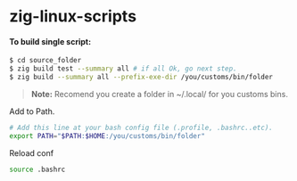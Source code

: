 # zig-linux-scripts

#### To build single script:
```bash
$ cd source_folder
$ zig build test --summary all # if all Ok, go next step.
$ zig build --summary all --prefix-exe-dir /you/customs/bin/folder
```
> **Note:** Recomend you create a folder in ~/.local/ for you customs bins.

Add to Path.
```bash
# Add this line at your bash config file (.profile, .bashrc..etc).
export PATH="$PATH:$HOME:/you/customs/bin/folder"
```

Reload conf
```bash
source .bashrc
```

